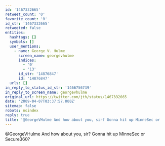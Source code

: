 ```yaml
---
id: '1467332665'
retweet_count: '0'
favorite_count: '0'
id_str: '1467332665'
retweeted: false
entities:
  hashtags: []
  symbols: []
  user_mentions:
    - name: George V. Hulme
      screen_name: georgevhulme
      indices:
        - '0'
        - '13'
      id_str: '14876847'
      id: '14876847'
  urls: []
in_reply_to_status_id_str: '1466756739'
in_reply_to_screen_name: georgevhulme
original_url: https://twitter.com/jth/status/1467332665
date: '2009-04-07T03:37:57.000Z'
sitemap: false
robots: noindex
reply: true
title: '@GeorgeVHulme And how about you, sir? Gonna hit up MinneSec or Secure360?'
---
```


@GeorgeVHulme And how about you, sir? Gonna hit up MinneSec or Secure360?